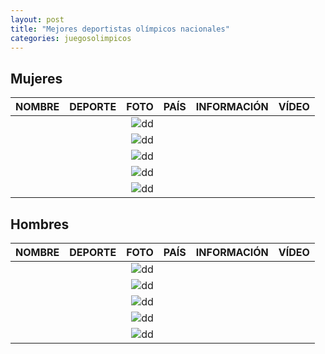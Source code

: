 ```yaml
---
layout: post
title: "Mejores deportistas olímpicos nacionales"
categories: juegosolimpicos
---
```


## Mujeres ##

|NOMBRE|DEPORTE|FOTO|PAÍS|INFORMACIÓN|VÍDEO|
|-----:|-----:|-----:|-----:|-----:|-----:|
|      |      |![dd]()|      |[]()|      |
|      |      |![dd]()|      |[]()|      |
|      |      |![dd]()|      |[]()|      |
|      |      |![dd]()|      |[]()|      |
|      |      |![dd]()|      |[]()|      |


## Hombres ##

|NOMBRE|DEPORTE|FOTO|PAÍS|INFORMACIÓN|VÍDEO|
|-----:|-----:|-----:|-----:|-----:|-----:|
|      |      |![dd]()|      |[]()|      |
|      |      |![dd]()|      |[]()|      |
|      |      |![dd]()|      |[]()|      |
|      |      |![dd]()|      |[]()|      |
|      |      |![dd]()|      |[]()|      |
